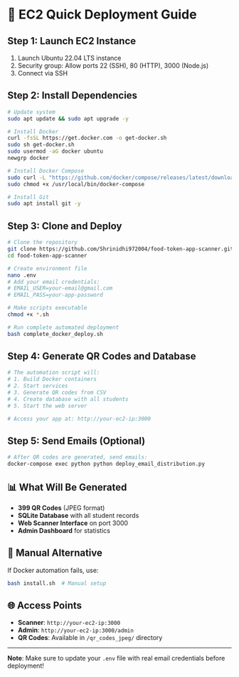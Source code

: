 # 🚀 EC2 Quick Deployment Guide

## Step 1: Launch EC2 Instance
1. Launch Ubuntu 22.04 LTS instance
2. Security group: Allow ports 22 (SSH), 80 (HTTP), 3000 (Node.js)
3. Connect via SSH

## Step 2: Install Dependencies
```bash
# Update system
sudo apt update && sudo apt upgrade -y

# Install Docker
curl -fsSL https://get.docker.com -o get-docker.sh
sudo sh get-docker.sh
sudo usermod -aG docker ubuntu
newgrp docker

# Install Docker Compose
sudo curl -L "https://github.com/docker/compose/releases/latest/download/docker-compose-$(uname -s)-$(uname -m)" -o /usr/local/bin/docker-compose
sudo chmod +x /usr/local/bin/docker-compose

# Install Git
sudo apt install git -y
```

## Step 3: Clone and Deploy
```bash
# Clone the repository
git clone https://github.com/Shrinidhi972004/food-token-app-scanner.git
cd food-token-app-scanner

# Create environment file
nano .env
# Add your email credentials:
# EMAIL_USER=your-email@gmail.com
# EMAIL_PASS=your-app-password

# Make scripts executable
chmod +x *.sh

# Run complete automated deployment
bash complete_docker_deploy.sh
```

## Step 4: Generate QR Codes and Database
```bash
# The automation script will:
# 1. Build Docker containers
# 2. Start services
# 3. Generate QR codes from CSV
# 4. Create database with all students
# 5. Start the web server

# Access your app at: http://your-ec2-ip:3000
```

## Step 5: Send Emails (Optional)
```bash
# After QR codes are generated, send emails:
docker-compose exec python python deploy_email_distribution.py
```

## 📊 What Will Be Generated
- **399 QR Codes** (JPEG format)
- **SQLite Database** with all student records
- **Web Scanner Interface** on port 3000
- **Admin Dashboard** for statistics

## 🔧 Manual Alternative
If Docker automation fails, use:
```bash
bash install.sh  # Manual setup
```

## 🌐 Access Points
- **Scanner**: `http://your-ec2-ip:3000`
- **Admin**: `http://your-ec2-ip:3000/admin`
- **QR Codes**: Available in `/qr_codes_jpeg/` directory

---
**Note**: Make sure to update your `.env` file with real email credentials before deployment!
